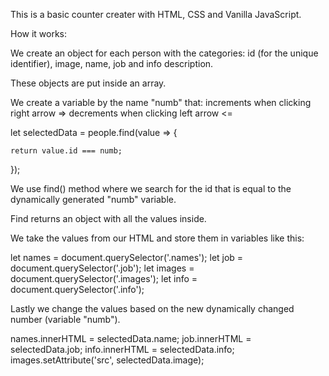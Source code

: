 This is a basic counter creater with HTML, CSS and Vanilla JavaScript.

How it works:

We create an object for each person with the categories: id (for the unique identifier), image, name, job and info description. 

These objects are put inside an array. 

We create a variable by the name "numb" that:
increments when clicking right arrow  => 
decrements when clicking left arrow  <=

 let selectedData = people.find(value => {

    return value.id === numb;

  });

We use find() method where we search for the id that is equal to the dynamically generated "numb" variable.

Find returns an object with all the values inside. 

We take the values from our HTML and store them in variables like this:

let names = document.querySelector('.names');
let job = document.querySelector('.job');
let images = document.querySelector('.images');
let info = document.querySelector('.info');

  Lastly we change the values based on the new dynamically changed number (variable "numb").

  names.innerHTML = selectedData.name;
  job.innerHTML = selectedData.job;
  info.innerHTML = selectedData.info;
  images.setAttribute('src', selectedData.image);

  



